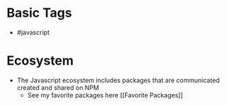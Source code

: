 # Basic Tags
- #javascript

# Ecosystem
- The Javascript ecosystem includes packages that are communicated created and shared on NPM 
	- See my favorite packages here [[Favorite Packages]]
